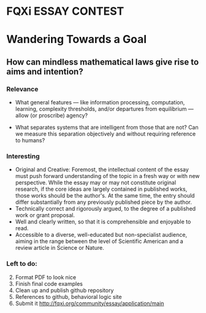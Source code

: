 # FQXi ESSAY CONTEST

# Wandering Towards a Goal

## How can mindless mathematical laws give rise to aims and intention?

### Relevance
<!--- How did physical systems that pursue the goal of reproduction arise from an a-biological world? -->
- What general features — like information processing, computation, learning, complexity thresholds, and/or departures from equilibrium — allow (or proscribe) agency?
<!-- - How are goals (versus accomplishments) linked to “arrows of time”?-->
- What separates systems that are intelligent from those that are not? Can we measure this separation objectively and without requiring reference to humans?
<!-- - What is the relationship between causality – the explanation of events in terms of causes – and teleology – the explanation of events in terms of purposes?
- Is goal-oriented behavior a physical or cosmic trend, an accident or an imperative? -->

### Interesting
- Original and Creative: Foremost, the intellectual content of the essay must push forward understanding of the topic in a fresh way or with new perspective. While the essay may or may not constitute original research, if the core ideas are largely contained in published works, those works should be the author's. At the same time, the entry should differ substantially from any previously published piece by the author.
- Technically correct and rigorously argued, to the degree of a published work or grant proposal.
- Well and clearly written, so that it is comprehensible and enjoyable to read.
- Accessible to a diverse, well-educated but non-specialist audience, aiming in the range between the level of Scientific American and a review article in Science or Nature.

### Left to do:

2. Format PDF to look nice
3. Finish final code examples
4. Clean up and publish github repository
5. References to github, behavioral logic site
6. Submit it http://fqxi.org/community/essay/application/main
